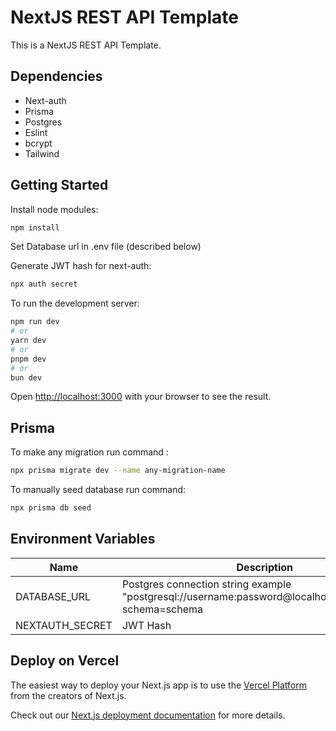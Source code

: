 # NextJS REST API Template

This is a NextJS REST API Template.

## Dependencies

- Next-auth
- Prisma
- Postgres
- Eslint
- bcrypt
- Tailwind

## Getting Started

Install node modules:

```bash
npm install
```

Set Database url in .env file (described below)

Generate JWT hash for next-auth:

```bash
npx auth secret
```

To run the development server:

```bash
npm run dev
# or
yarn dev
# or
pnpm dev
# or
bun dev
```

Open [http://localhost:3000](http://localhost:3000) with your browser to see the result.

## Prisma

To make any migration run command :

```bash
npx prisma migrate dev --name any-migration-name
```

To manually seed database run command:

```bash
npx prisma db seed
```

## Environment Variables

| Name            | Description                                                                                              |
| --------------- | -------------------------------------------------------------------------------------------------------- |
| DATABASE_URL    | Postgres connection string example "postgresql://username:password@localhost:port/postgres?schema=schema |
| NEXTAUTH_SECRET | JWT Hash                                                                                                 |

## Deploy on Vercel

The easiest way to deploy your Next.js app is to use the [Vercel Platform](https://vercel.com/new?utm_medium=default-template&filter=next.js&utm_source=create-next-app&utm_campaign=create-next-app-readme) from the creators of Next.js.

Check out our [Next.js deployment documentation](https://nextjs.org/docs/app/building-your-application/deploying) for more details.
